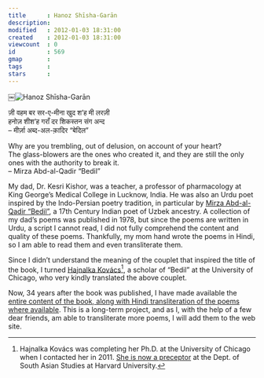 ```yaml
---
title      : Hanoz Shīsha-Garān
description: 
modified   : 2012-01-03 18:31:00
created    : 2012-01-03 18:31:00
viewcount  : 0
id         : 569
gmap       : 
tags       : 
stars      : 
---
```


￼![Hanoz Shīsha-Garān](hanoz-couplet.png)

ज़ी वहम बर सर-ए-मीना खुद श’ह मी लरज़ी  
हनोज़ शीश’ह गराँ दर शिकस्तन संग अन्द  
– मीर्ज़ा अब्द-अल-क़ादिर “बेदिल”  

Why are you trembling, out of delusion, on account of your heart?  
The glass-blowers are the ones who created it, and they are still the only ones with the authority to break it.  
– Mirza Abd-al-Qadir “Bedil”

My dad, Dr. Kesri Kishor, was a teacher, a professor of pharmacology at King George’s Medical College in Lucknow, India. He was also an Urdu poet inspired by the Indo-Persian poetry tradition, in particular by [Mirza Abd-al-Qadir “Bedil”](https://en.wikipedia.org/wiki/Abdul-Qādir_Bedil), a 17th Century Indian poet of Uzbek ancestry. A collection of my dad’s poems was published in 1978, but since the poems are written in Urdu, a script I cannot read, I did not fully comprehend the content and quality of these poems. Thankfully, my mom hand wrote the poems in Hindi, so I am able to read them and even transliterate them.

Since I didn’t understand the meaning of the couplet that inspired the title of the book, I turned [Hajnalka Kovács](<a href="https://sas.fas.harvard.edu/people/catherine-warner" target="_blank">)[^1], a scholar of “Bedil” at the University of Chicago, who very kindly translated the above couplet.

Now, 34 years after the book was published, I have made available the [entire content of the book, along with Hindi transliteration of the poems where available](/Hanoz?book). This is a long-term project, and as I, with the help of a few dear friends, am able to transliterate more poems, I will add them to the web site.

[^1]: Hajnalka Kovács was completing her Ph.D. at the University of Chicago when I contacted her in 2011. <a href="https://sas.fas.harvard.edu/people/catherine-warner" target="_blank">She is now a preceptor</a> at the Dept. of South Asian Studies at Harvard University.